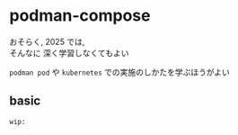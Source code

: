 
# podman-compose


おそらく, 2025 では,  
そんなに 深く学習しなくてもよい

`podman pod` や `kubernetes` での実施のしかたを学ぶほうがよい



## basic

```
wip:
```




